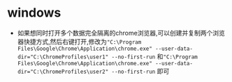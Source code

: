# windows
* 如果想同时打开多个数据完全隔离的chrome浏览器,可以创建并复制两个浏览器快捷方式,然后右键打开,修改为`"C:\Program Files\Google\Chrome\Application\chrome.exe" --user-data-dir="C:\ChromeProfiles\user1" --no-first-run` 和`"C:\Program Files\Google\Chrome\Application\chrome.exe" --user-data-dir="C:\ChromeProfiles\user2" --no-first-run` 即可